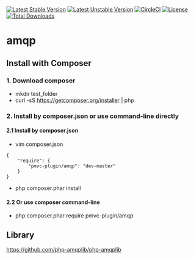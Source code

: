 [![Latest Stable Version](https://poser.pugx.org/pmvc-plugin/amqp/v/stable)](https://packagist.org/packages/pmvc-plugin/amqp) 
[![Latest Unstable Version](https://poser.pugx.org/pmvc-plugin/amqp/v/unstable)](https://packagist.org/packages/pmvc-plugin/amqp) 
[![CircleCI](https://circleci.com/gh/pmvc-plugin/amqp/tree/master.svg?style=svg)](https://circleci.com/gh/pmvc-plugin/amqp/tree/master)
[![License](https://poser.pugx.org/pmvc-plugin/amqp/license)](https://packagist.org/packages/pmvc-plugin/amqp)
[![Total Downloads](https://poser.pugx.org/pmvc-plugin/amqp/downloads)](https://packagist.org/packages/pmvc-plugin/amqp) 

amqp
===============

## Install with Composer
### 1. Download composer
   * mkdir test_folder
   * curl -sS https://getcomposer.org/installer | php

### 2. Install by composer.json or use command-line directly
#### 2.1 Install by composer.json
   * vim composer.json
```
{
    "require": {
        "pmvc-plugin/amqp": "dev-master"
    }
}
```
   * php composer.phar install

#### 2.2 Or use composer command-line
   * php composer.phar require pmvc-plugin/amqp

## Library
https://github.com/php-amqplib/php-amqplib
